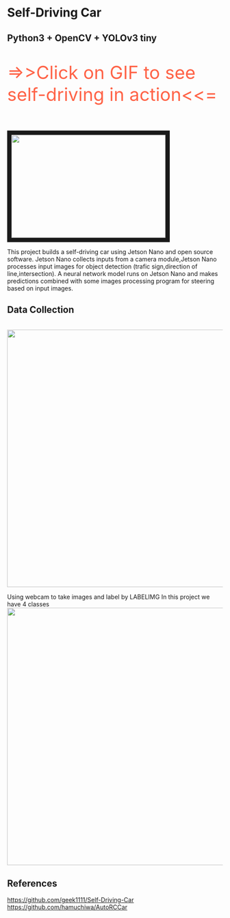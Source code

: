 # Self-Driving Car
## Python3 + OpenCV + YOLOv3 tiny

<p style="color:Tomato;font-size:300%;">=>>Click on GIF to see self-driving in action<<=</p>
</br>
<a href="https://www.youtube.com/watch?v=FiEcJnCTDOk
" target="_blank"><img src="https://lh3.googleusercontent.com/TYOKntBHSvbR1lsVwdSzKE4ai13_t8TwKHAbUwjIz_nInBVqfOuIOFeb7SvtyUaNH8CNSY7UZpxTd82BTq-LqY0fgVLKYqoGZKONpSF67vAnOjez4177sReNWpDDZmqKVSrJ4CgzmJ6Zy9fCT246BFb0arfwXsSnjiib_QcprMvz6osTJMdBNQ8Mu1FHIZxPFGp7fLkbocKqq35mrmjmqv8mmPvSFkQrHTlURpIqJDhLwPB3k4BSQ_kvfz8cIkEMmO94myNRKfztEBf1zQT_oiKyncdMOvRcaOS-KxbR80yBG9AGHw9s0z-HCXsmU4_JkjK5ia2la6lEB8Phr1-v2V6scuOVnl9BYNo80gDz5j0gw1FL9LSv6Ifk_722hdruV1D4vjOPBd2MEWdkrOOAYwrJIzjVT4kopvZcPGrpYBv7iyU7XN1Rg-4pX6HgIwTzgz6CwlZodevhDIS91H8YIEAUuKV_BNiTgUzsryH0nfOKRsxql2qOPOyd7dc5Epfvpglb51o84klCP5uXCCNgNNA6rOKnOibVlePFZ8DnxbiYN3-uwfWOcPChf5Q93lTh1RnhDi-6EuEEElyfqcihizZHYFdvVcA0uZ0lf1uHo9ygO5xzG5YPXg0P-lgN5R3MZU1w7SHlxE66k7M0-Uw_JZlbdgAqS_16zAb_joPa0GW9n2L-PbtltISHPwt3hyVG_Q-y19naFPomNk2zac27Jfdr=w328-h185-no?authuser=0" width="360" height="240" border="10" /></a>

This project builds a self-driving car using Jetson Nano and open source software. Jetson Nano collects inputs from a camera module,Jetson Nano processes input images for object detection (trafic sign,direction of line,intersection). A neural network model runs on Jetson Nano and makes predictions combined with some images processing program for steering based on input images. 

## Data Collection
</br>
<img src="https://lh3.googleusercontent.com/HQKPdHileuAmyoBXMzMSXxkVAbKabhZUuwNmzNbTlLPt37aMVaFhSIWJTZv12ju2dkmCr22OuXJrCAgwwkwx5kTdI4nRXggHQqCv3ZN5lBYJYyGyRaLrPT92wZ_jcwMC-PL0hE-KWU1d04Mhl-pEpQLQTztSZVSd3Xm8xGMLdyU44ws3C_h9GY1poi3SQC1aKpZdW4PiwiVLLrF5o12S3jDB66sWR8sAE34n2jJnBaBD2_fpKkRtAtAOhC22X0QiE5ZChg4O-U_dh7mFef83Oz8a9XfXduW4dKerZQN5DlyVDoUVojst1vosl08-l3WGOh9MFkk7N9g-NTs1JI4QFP4zopYxFLe6aQ7E90Spq7qVBWbGWl-kArn_2a0tHtpDPVig1EFzCVSAkfH7CgYOT4WY7Y_71ehSdRP36rdAhyL6hhy9GwjHTtCK2_Bs7iGcKeJweVl1_hVFvGVaqwDWG1g39QFSwV6RvN9bnA0FCC_VdXDP6NLFfU35LLzJkNdJEEEwCFYjWdH-g-8UZMjcHV3e6CbPZxARLZThbziGyIj9zQiz3qxulmyKbvlfHPVUT6J8_uJtoHZRAXJOb0qfAF5eIItdeieSjXiYvKuZbjhQVBRo4CRXJW1QOWYExksd6jPy2ihmP1lE6mjsbAOu311nwq2YkeuWKVPp1pYMc82GOeKrXuIdf4ZdLnjNnEc8EWBuAmK2DdR69XPL60rCtaoE=w1366-h768-no?authuser=0" width="600">

Using webcam to take images and label by LABELIMG
In this project we have 4 classes
</br>
<img src="https://lh3.googleusercontent.com/2TpOfgfPaCp37Svvx6rOhKEpeDWwUMHPywBVVFA3qyMR4bpHZMzVr7Wxq-AIAn_aQSp6_QvFXa6fCpFI5dQlzZGmUVotRENZO0Km8zoeTQhZwlLsJE1uzZDxCmJFI2WNO8nijRupDz-bRUvinc0jmwPNNTfzW465btihJOuEeSYzzGH_ipf-iv-ivt4SGkxW9E9vAMIjur2tSiC1nA-qMYJZ04Ugk6VnLVaCRvQ5YCSPZLIXisoluoo8PWto53kNax5DaGXLX-oF7iP5cyuEkpDxm99pSUst_D5uJNg53FNOYs_OMJ_GYdxWWTDjMpVleo7KlyS7R0vVYSedqHOGsCacxBixBJ0VHnr99uf92w6w4zOcnxsqTJNRCiTj2tC7Quz0eHMYVCxlwzKUdDCB-MFyXwkfCdnnoMpXmj5vs_fPzeoKtsJs9o9GaKLb8F-0aG55g72YNohr1VG2T-lEsnur6eSr1unDPFBtPenBeuPKeyP4WdhtxlUtRZR_GArN3e6JPy0hz59dssLpo6R4VURfCA4YEcp2MIignNIjlmdJ4-Nxnryw5IjAO9YF2jfV6p7R6WwXdnGmlROHWoc20cGto5janPb0hLdw80jLrjRVnMXZ5hcjQWyD4I0j3PNkmwJgp3Os8IcnVH0DyIBh6sBNtzwKW8FFVyAwcYju7Aw0oc5E-LCedQUTw4RvKRm-YUxG5eRzdH2SYy1pZtNpOT5k=w439-h114-no?authuser=0" width="600">
</br>
## References
https://github.com/geek1111/Self-Driving-Car
https://github.com/hamuchiwa/AutoRCCar